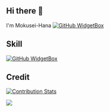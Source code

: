 ## Hi there 👋
I'm Mokusei-Hana
[![GitHub WidgetBox](https://github-widgetbox.vercel.app/api/profile?username=Mokusei-Hana&data=followers,repositories,stars,commits&theme=magic_girl)](https://github.com/Jurredr/github-widgetbox)
## Skill
[![GitHub WidgetBox](https://github-widgetbox.vercel.app/api/skills?languages=php,python,html5,mysql,markdown,linux,Javascript,C)](https://github.com/Jurredr/github-widgetbox)
## Credit
[![Contribution Stats](https://github-contribution-stats.vercel.app/api/?username=Mokusei-Hana)](https://github.com/LordDashMe/github-contribution-stats/)

![](https://komarev.com/ghpvc/?username=Mokusei-Hana&color=FFC0CB)
